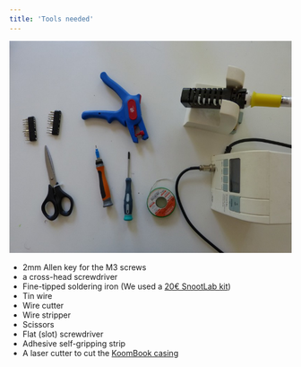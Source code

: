 ```yaml
---
title: 'Tools needed'
---
```


![](P1090055.jpg)

* 2mm Allen key for the M3 screws
* a cross-head screwdriver
* Fine-tipped soldering iron \(We used a [20€ SnootLab kit](http://snootlab.fr/lang-en/snootlab-shields/1033-the-everything-you-need-to-get-soldering-kit-v10-en.html)\) 
* Tin wire
* Wire cutter
* Wire stripper
* Scissors
* Flat \(slot\) screwdriver
* Adhesive self-gripping strip
* A laser cutter to cut the [KoomBook casing](https://bsf.gitbooks.io/montage-koombook/contekoombook-v.2.1.svg.zip)



